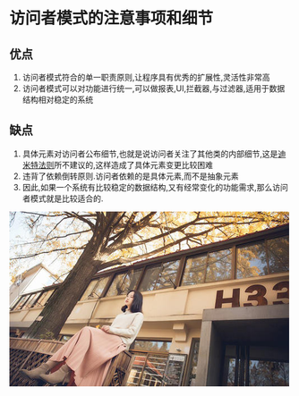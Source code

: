 
# 访问者模式的注意事项和细节

## 优点
1. 访问者模式符合的单一职责原则,让程序具有优秀的扩展性,灵活性非常高
2. 访问者模式可以对功能进行统一,可以做报表,UI,拦截器,与过滤器,适用于数据结构相对稳定的系统

## 缺点
1. 具体元素对访问者公布细节,也就是说访问者关注了其他类的内部细节,这是[迪米特法则](19_迪米特法则.md)所不建议的,这样造成了具体元素变更比较困难
2. 违背了依赖倒转原则.访问者依赖的是具体元素,而不是抽象元素
3. 因此,如果一个系统有比较稳定的数据结构,又有经常变化的功能需求,那么访问者模式就是比较适合的.

 
 
 
 
 
 
 
 
 
 
 
 
 
 
 
 
 
 
 
 
 
 
 
 
 
 
 
 
 
 
  ![](./img/mm/meizi41.jpg)